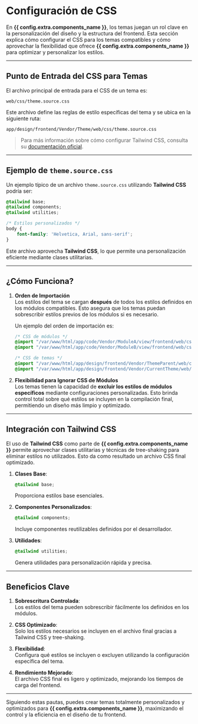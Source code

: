 # Configuración de CSS

En **{{ config.extra.components_name }}**, los temas juegan un rol clave en la personalización del diseño y la estructura del frontend. Esta sección explica cómo configurar el CSS para los temas compatibles y cómo aprovechar la flexibilidad que ofrece **{{ config.extra.components_name }}** para optimizar y personalizar los estilos.

---

## Punto de Entrada del CSS para Temas

El archivo principal de entrada para el CSS de un tema es:

```
web/css/theme.source.css
```

Este archivo define las reglas de estilo específicas del tema y se ubica en la siguiente ruta:

```
app/design/frontend/Vendor/Theme/web/css/theme.source.css
```

> Para más información sobre cómo configurar Tailwind CSS, consulta su [documentación oficial](https://tailwindcss.com/docs).

---

## Ejemplo de `theme.source.css`

Un ejemplo típico de un archivo `theme.source.css` utilizando **Tailwind CSS** podría ser:

```css
@tailwind base;
@tailwind components;
@tailwind utilities;

/* Estilos personalizados */
body {
    font-family: 'Helvetica, Arial, sans-serif';
}
```

Este archivo aprovecha **Tailwind CSS**, lo que permite una personalización eficiente mediante clases utilitarias.

---

## ¿Cómo Funciona?

1. **Orden de Importación**  
    Los estilos del tema se cargan **después** de todos los estilos definidos en los módulos compatibles. Esto asegura que los temas puedan sobrescribir estilos previos de los módulos si es necesario.  
   
    Un ejemplo del orden de importación es:

    ```css
    /* CSS de módulos */
    @import "/var/www/html/app/code/Vendor/ModuleA/view/frontend/web/css/module.extend.css"; /* Módulo A */
    @import "/var/www/html/app/code/Vendor/ModuleB/view/frontend/web/css/module.extend.css"; /* Módulo B */
    
    /* CSS de temas */
    @import "/var/www/html/app/design/frontend/Vendor/ThemeParent/web/css/theme.source.css"; /* Tema padre */
    @import "/var/www/html/app/design/frontend/Vendor/CurrentTheme/web/css/theme.source.css"; /* Tema actual */
    ```

2. **Flexibilidad para Ignorar CSS de Módulos**  
    Los temas tienen la capacidad de **excluir los estilos de módulos específicos** mediante configuraciones personalizadas. Esto brinda control total sobre qué estilos se incluyen en la compilación final, permitiendo un diseño más limpio y optimizado.

---

## Integración con Tailwind CSS

El uso de **Tailwind CSS** como parte de **{{ config.extra.components_name }}** permite aprovechar clases utilitarias y técnicas de tree-shaking para eliminar estilos no utilizados. Esto da como resultado un archivo CSS final optimizado.

1. **Clases Base**:  
    ```css
    @tailwind base;
    ```
    Proporciona estilos base esenciales.

2. **Componentes Personalizados**:  
    ```css
    @tailwind components;
    ```
    Incluye componentes reutilizables definidos por el desarrollador.

3. **Utilidades**:  
    ```css
    @tailwind utilities;
    ```
    Genera utilidades para personalización rápida y precisa.

---

## Beneficios Clave

1. **Sobrescritura Controlada**:  
    Los estilos del tema pueden sobrescribir fácilmente los definidos en los módulos.

2. **CSS Optimizado**:  
    Solo los estilos necesarios se incluyen en el archivo final gracias a Tailwind CSS y tree-shaking.

3. **Flexibilidad**:  
    Configura qué estilos se incluyen o excluyen utilizando la configuración específica del tema.

4. **Rendimiento Mejorado**:  
    El archivo CSS final es ligero y optimizado, mejorando los tiempos de carga del frontend.

---

Siguiendo estas pautas, puedes crear temas totalmente personalizados y optimizados para **{{ config.extra.components_name }}**, maximizando el control y la eficiencia en el diseño de tu frontend.
